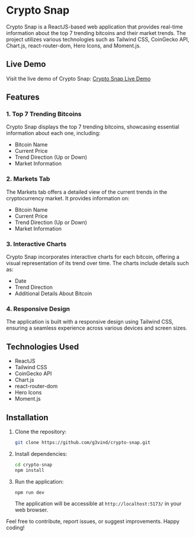 # Crypto Snap

Crypto Snap is a ReactJS-based web application that provides real-time information about the top 7 trending bitcoins and their market trends. The project utilizes various technologies such as Tailwind CSS, CoinGecko API, Chart.js, react-router-dom, Hero Icons, and Moment.js.

## Live Demo

Visit the live demo of Crypto Snap: [Crypto Snap Live Demo](#)

## Features

### 1. Top 7 Trending Bitcoins

Crypto Snap displays the top 7 trending bitcoins, showcasing essential information about each one, including:

- Bitcoin Name
- Current Price
- Trend Direction (Up or Down)
- Market Information

### 2. Markets Tab

The Markets tab offers a detailed view of the current trends in the cryptocurrency market. It provides information on:

- Bitcoin Name
- Current Price
- Trend Direction (Up or Down)
- Market Information

### 3. Interactive Charts

Crypto Snap incorporates interactive charts for each bitcoin, offering a visual representation of its trend over time. The charts include details such as:

- Date
- Trend Direction
- Additional Details About Bitcoin

### 4. Responsive Design

The application is built with a responsive design using Tailwind CSS, ensuring a seamless experience across various devices and screen sizes.

## Technologies Used

- ReactJS
- Tailwind CSS
- CoinGecko API
- Chart.js
- react-router-dom
- Hero Icons
- Moment.js

## Installation

1. Clone the repository:

   ```bash
   git clone https://github.com/g3vind/crypto-snap.git
   ```

2. Install dependencies:

   ```bash
   cd crypto-snap
   npm install
   ```

3. Run the application:

   ```bash
   npm run dev
   ```

   The application will be accessible at `http://localhost:5173/` in your web browser.



Feel free to contribute, report issues, or suggest improvements. Happy coding!
